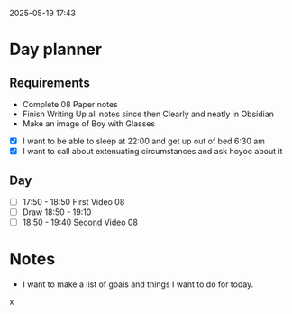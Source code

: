 2025-05-19 17:43


# Day planner

## Requirements

- Complete 08 Paper notes
- Finish Writing Up all notes since then Clearly and neatly in Obsidian
- Make an image of Boy with Glasses


- [x] I want to be able to sleep at 22:00 and get up out of bed 6:30 am
- [x] I want to call about extenuating circumstances and ask hoyoo about it
## Day


- [ ] 17:50 - 18:50 First Video 08
- [ ] Draw 18:50 - 19:10
- [ ] 18:50 - 19:40 Second Video 08 

# Notes

- I want to make a list of goals and things I want to do for today.

x